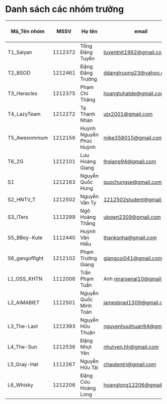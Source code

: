 # Danh sách các nhóm trưởng 

Mã_Tên nhóm |  MSSV | Họ tên | email |  tài khoản github
----------- | ----- | ------ | ----- | -------------------
T1_Saiyan | 1112372 | Tống Đăng Tuyền | tuyentnit1992@gmail.com | 
T2_BSOD  | 1212461 | Đặng Đăng Trường | ddangtruong23@yahoo.com.vn | 
T3_Heracles  | 1212375 | Phạm Chí Thăng | hoangtuhatde@gmail.com | 
T4_LazyTeam  | 1212272 | Tạ Thanh Nhàn | utx2001@gmail.com | 
T5_Awesomnium  | 1212156 | Huỳnh Nguyễn Phúc Huỳnh | mike358015@gmail.com | 
T6_2G | 1212101 | Lưu Hoàng Giang | lhgiang94@gmail.com | 
S1 | 1212163 | Nguyễn Quốc Hưng | quochungse@gmail.com | 
S2_HNTV_T  | 1212502 | Nguyễn Văn Ty | 1212502student@gmail.com | 
S3_ITers  | 1112299 | Ngô Hoàng Thắng | ukown2309@gmail.com | 
S5_BBoy-Kute  | 1112440 | Huỳnh Văn Hiếu | thanksnha@gmail.com | 
S6_gangoffight  | 1212102 | Phạm Trường Giang | giangcoi041@gmail.com |  
L1_OSS_KHTN  | 1112006 | Trần Phạm Tuấn | Anh mrarsenal10@gmail.com | 
L2_AIMABIET  | 1112501 | Nguyễn Quốc Minh Toàn | jamesbrad1309@gmail.com | 
L3_The-Last  | 1212393 | Nguyễn Hữu Thuận | nguyenhuuthuan94@gmail.com | 
L4_The-Sun  | 1212536 | Đặng Nhựt Yên | nhutyen.hh@gmail.com | 
L5_Gray-Hat  | 1112267 | Nguyễn Hữu Tài | chautentri@gmail.com | 
L6_Whisky  | 1212206 | Đặng Cửu Hoàng Long | hoanglong12206@gmail.com | 

